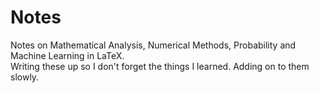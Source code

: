 # Notes
Notes on Mathematical Analysis, Numerical Methods, Probability and Machine Learning in LaTeX.  
Writing these up so I don't forget the things I learned.  Adding on to them slowly.
